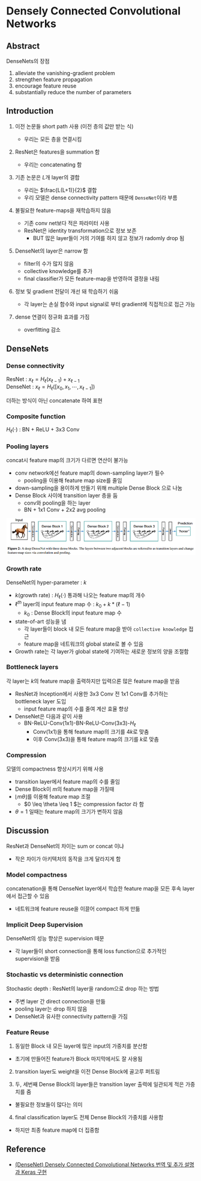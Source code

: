 # Densely Connected Convolutional Networks
## Abstract
DenseNets의 장점
1. alleviate the vanishing-gradient problem
2. strengthen feature propagation
3. encourage feature reuse
4. substantially reduce the number of parameters

## Introduction
1. 이전 논문들 short path 사용 (이전 층의 값만 받는 식)
    -  우리는 모든 층을 연결시킴

2. ResNet은 features을 summation 함
    - 우리는 concatenating 함

3. 기존 논문은 $L$개 layer의 결합
    - 우리는 $\frac{L(L+1)}{2}$ 결합
    - 우리 모델은 dense connectivity pattern 때문에 `DenseNet`이라 부름

4. 불필요한 feature-maps을 재학습하지 않음
    - 기존 conv net보다 적은 파라미터 사용
    - ResNet은 identity transformation으로 정보 보존
        - BUT 많은 layer들이 거의 기여를 하지 않고 정보가 radomly drop 됨

5. DenseNet의 layer은 narrow 함
    - filter의 수가 많지 않음
    - collective knowledge를 추가
    - final classifier가 모든 feature-map을 반영하여 결정을 내림

6. 정보 및 gradient 전달이 개선 돼 학습하기 쉬움
    - 각 layer는 손실 함수와 input signal로 부터 gradient에 직접적으로 접근 가능
    
7. dense 연결이 정규화 효과를 가짐
    - overfitting 감소

## DenseNets
### Dense connectivity
ResNet : $x_{\ell} = H_{\ell}(x_{\ell-1}) + x_{\ell-1}$  
DenseNet : $x_{\ell} = H_{\ell}([x_0, x_1, \cdots, x_{\ell-1}])$

더하는 방식이 아닌 concatenate 하여 표현

### Composite function
$H_{\ell}(\cdot)$ : BN + ReLU + 3x3 Conv

### Pooling layers
concat시 feature map의 크기가 다르면 연산이 불가능
- conv network에선 feature map의 down-sampling layer가 필수
    - pooling을 이용해 feature map size를 줄임 
- down-sampling을 용이하게 만들기 위해 multiple Dense Block 으로 나눔
- Dense Block 사이에 transition layer 층을 둠
    - conv와 pooling을 하는 layer
    - BN + 1x1 Conv + 2x2 avg pooling

<img src='image/DenseNet.png'>

### Growth rate
DenseNet의 hyper-parameter : $k$
- $k$(growth rate) : $H_{\ell}(\cdot)$ 통과해 나오는 feature map의 개수
- $\ell^{th}$ layer의 input feature map 수 : $k_0 + k * (\ell - 1)$
    - $k_0$ : Dense Block의 input feature map 수
- state-of-art 성능을 냄
    - 각 layer들이 block 내 모든 feature map을 받아 `collective knowledge` 접근
    - feature map을 네트워크의 global state로 볼 수 있음
- Growth rate는 각 layer가 global state에 기여하는 새로운 정보의 양을 조절함

### Bottleneck layers
각 layer는 $k$의 feature map을 출력하지만 입력으론 많은 feature map을 받음
- ResNet과 Inception에서 사용한 3x3 Conv 전 1x1 Conv를 추가하는 bottleneck layer 도입
    - input feature map의 수를 줄여 계산 효율 향상
- DenseNet은 다음과 같이 사용 
    - BN-ReLU-Conv(1x1)-BN-ReLU-Conv(3x3)-$H_{\ell}$
        - Conv(1x1)을 통해 feature map의 크기를 $4k$로 맞춤
        - 이후 Conv(3x3)을 통해 feature map의 크기를 $k$로 맞춤

### Compression
모델의 compactness 향상시키기 위해 사용
- transition layer에서 feature map의 수를 줄임
- Dense Block이 $m$의 feature map을 가질때
- $\lfloor m\theta \rfloor$를 이용해 feature map 조절
    - $0 \leq \theta \leq 1 $는 compression factor 라 함
- $\theta =1$ 일때는 feature map의 크기가 변하지 않음

## Discussion
ResNet과 DenseNet의 차이는 sum or concat 이냐
- 작은 차이가 아키텍처의 동작을 크게 달라지게 함

### Model compactness
concatenation을 통해 DenseNet layer에서 학습한 feature map을 모든 후속 layer에서 접근할 수 있음
- 네트워크에 feature reuse을 이끌어 compact 하게 만듦

### Implicit Deep Supervision
DenseNet의 성능 향상은 supervision 때문
- 각 layer들이 short connection을 통해 loss function으로 추가적인 supervision을 받음
### Stochastic vs deterministic connection
Stochastic depth : ResNet의 layer을 random으로 drop 하는 방법
- 주변 layer 간 direct connection을 만듦
- pooling layer는 drop 하지 않음
- DenseNet과 유사한 connectivity pattern을 가짐

### Feature Reuse
1. 동일한 Block 내 모든 layer에 많은 input의 가중치를 분산함
- 초기에 만들어진 feature가 Block 마지막에서도 잘 사용됨

2. transition layer도 weight을 이전 Dense Block에 골고루 퍼트림

3. 두, 세번째 Dense Block의 layer들은 transition layer 출력에 일관되게 적은 가중치를 줌
- 불필요한 정보들이 많다는 의미

4. final classification layer도 전체 Dense Block의 가중치를 사용함
- 하지만 최종 feature map에 더 집중함


## Reference
- [(DenseNet) Densely Connected Convolutional Networks 번역 및 추가 설명과 Keras 구현](https://sike6054.github.io/blog/paper/sixth-post/)